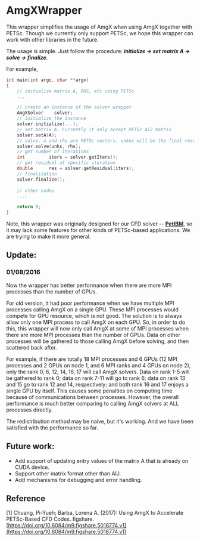 # AmgXWrapper

This wrapper simplifies the usage of AmgX when using AmgX together with PETSc.
Though we currently only support PETSc, we hope this wrapper can work with other libraries in the future.

The usage is simple. 
Just follow the procedure: ***initialize -> set matrix A -> solve -> finalize***. 

For example,

```c++
int main(int argc, char **argv)
{
    // initialize matrix A, RHS, etc using PETSc
    ...

    // create an instance of the solver wrapper
    AmgXSolver    solver;
    // initialize the instance
    solver.initialize(...);    
    // set matrix A. Currently it only accept PETSc AIJ matrix
    solver.setA(A);    
    // solve. x and rhs are PETSc vectors. unkns will be the final result in the end
    solver.solve(unks, rhs);    
    // get number of iterations
    int         iters = solver.getIters();    
    // get residual at specific iteration
    double      res = solver.getResidual(iters);    
    // finalization
    solver.finalize();
 
    // other codes
    ....

    return 0;
}
```


Note, this wrapper was originally designed for our CFD solver -- **[PetIBM](https://github.com/barbagroup/PetIBM)**,
so it may lack some features for other kinds of PETSc-based applications.
We are trying to make it more general.

## Update: 

### 01/08/2016

Now the wrapper has better performance when there are more MPI processes than the number of GPUs.

For old version,
it had poor performance when we have multiple MPI processes calling AmgX on a single GPU. 
These MPI processes would compete for GPU resource, which is not good.
The solution is to always allow only one MPI process to call AmgX on each GPU.
So, in order to do this, 
this wrapper will now only call AmgX at some of MPI processes when there are more MPI processes than the number of GPUs. 
Data on other processes will be gathered to those calling AmgX before solving, and then scattered back after.

For example, 
if there are totally 18 MPI processes and 6 GPUs (12 MPI processes and 2 GPUs on node 1, and 6 MPI ranks and 4 GPUs on node 2), 
only the rank 0, 6, 12, 14, 16, 17 will call AmgX solvers.
Data on rank 1-5 will be gathered to rank 0; 
data on rank 7-11 will go to rank 6; 
data on rank 13 and 15 go to rank 12 and 14, respectively; 
and both rank 16 and 17 enjoys a single GPU by itself.
This causes some penalties on computing time because of communications between processes.
However, the overall performance is much better comparing to calling AmgX solvers at ALL processes directly.

The redistribution method may be naive, but it's working.
And we have been satisfied with the performance so far.

## Future work:
* Add support of updating entry values of the matrix A that is already on CUDA device.
* Support other matrix format other than AIJ.
* Add mechanisms for debugging and error handling.

## Reference
[1] Chuang, Pi-Yueh; Barba, Lorena A. (2017): Using AmgX to Accelerate PETSc-Based CFD Codes. figshare. [https://doi.org/10.6084/m9.figshare.5018774.v1](https://doi.org/10.6084/m9.figshare.5018774.v1)
